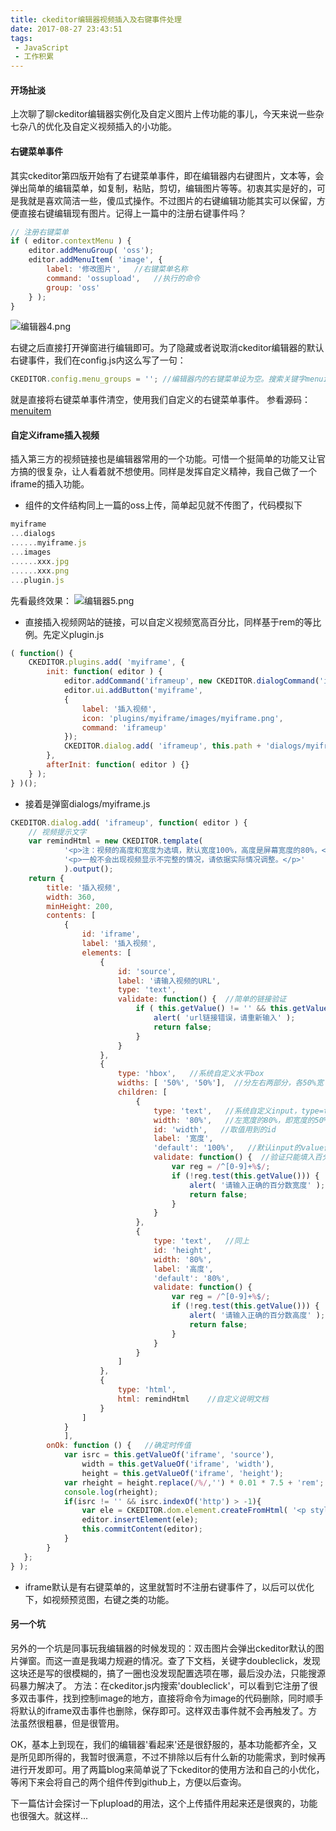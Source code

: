 ```yaml
---
title: ckeditor编辑器视频插入及右键事件处理
date: 2017-08-27 23:43:51
tags:
 - JavaScript
 - 工作积累
---
```

#### 开场扯淡
上次聊了聊ckeditor编辑器实例化及自定义图片上传功能的事儿，今天来说一些杂七杂八的优化及自定义视频插入的小功能。

#### 右键菜单事件
其实ckeditor第四版开始有了右键菜单事件，即在编辑器内右键图片，文本等，会弹出简单的编辑菜单，如复制，粘贴，剪切，编辑图片等等。初衷其实是好的，可是我就是喜欢简洁一些，傻瓜式操作。不过图片的右键编辑功能其实可以保留，方便直接右键编辑现有图片。记得上一篇中的注册右键事件吗？
```javascript
// 注册右键菜单
if ( editor.contextMenu ) {
    editor.addMenuGroup( 'oss');
    editor.addMenuItem( 'image', {
        label: '修改图片',   //右键菜单名称
        command: 'ossupload',   //执行的命令
        group: 'oss'
    } );
}
```
![编辑器4.png](http://upload-images.jianshu.io/upload_images/6589697-0e1ddda60d2884e9.png?imageMogr2/auto-orient/strip%7CimageView2/2/w/1240)

右键之后直接打开弹窗进行编辑即可。为了隐藏或者说取消ckeditor编辑器的默认右键事件，我们在config.js内这么写了一句：
```javascript
CKEDITOR.config.menu_groups = ''; //编辑器内的右键菜单设为空。搜索关键字menuitem，查看源码
```
就是直接将右键菜单事件清空，使用我们自定义的右键菜单事件。
参看源码：[menuitem](https://docs.ckeditor.com/source/plugin63.html#CKEDITOR-menuItem)

#### 自定义iframe插入视频
插入第三方的视频链接也是编辑器常用的一个功能。可惜一个挺简单的功能又让官方搞的很复杂，让人看着就不想使用。同样是发挥自定义精神，我自己做了一个iframe的插入功能。
* 组件的文件结构同上一篇的oss上传，简单起见就不传图了，代码模拟下

```javascript
myiframe
...dialogs
......myiframe.js
...images
......xxx.jpg
......xxx.png
...plugin.js
```

先看最终效果：
![编辑器5.png](http://upload-images.jianshu.io/upload_images/6589697-e5689bd8b57e5c91.png?imageMogr2/auto-orient/strip%7CimageView2/2/w/1240)

* 直接插入视频网站的链接，可以自定义视频宽高百分比，同样基于rem的等比例。先定义plugin.js

```javascript
( function() {
    CKEDITOR.plugins.add( 'myiframe', {
        init: function( editor ) {
            editor.addCommand('iframeup', new CKEDITOR.dialogCommand('iframeup')); 
            editor.ui.addButton('myiframe',
            {
                label: '插入视频',
                icon: 'plugins/myiframe/images/myiframe.png',
                command: 'iframeup'
            });
            CKEDITOR.dialog.add( 'iframeup', this.path + 'dialogs/myiframe.js' );
        },
        afterInit: function( editor ) {}
    } );
} )();
```

* 接着是弹窗dialogs/myiframe.js

```javascript
CKEDITOR.dialog.add( 'iframeup', function( editor ) {
    // 视频提示文字
    var remindHtml = new CKEDITOR.template(
            '<p>注：视频的高度和宽度为选填，默认宽度100%，高度是屏幕宽度的80%，</p>'+
            '<p>一般不会出现视频显示不完整的情况，请依据实际情况调整。</p>'
            ).output();
    return {
        title: '插入视频',
        width: 360,
        minHeight: 200,
        contents: [
            {
                id: 'iframe',
                label: '插入视频',
                elements: [
                    {   
                        id: 'source',
                        label: '请输入视频的URL',
                        type: 'text',
                        validate: function() {  //简单的链接验证
                            if ( this.getValue() != '' && this.getValue().indexOf('http') == -1 ) {
                                alert( 'url链接错误，请重新输入' );
                                return false;
                            }
                        }
                    },
                    {
                        type: 'hbox',   //系统自定义水平box
                        widths: [ '50%', '50%'],  //分左右两部分，各50%宽
                        children: [
                            {
                                type: 'text',   //系统自定义input，type=text
                                width: '80%',   //左宽度的80%，即宽度的50%*80%
                                id: 'width',   //取值用到的id
                                label: '宽度',
                                'default': '100%',   //默认input的value值
                                validate: function() {  //验证只能填入百分数
                                    var reg = /^[0-9]+%$/;
                                    if (!reg.test(this.getValue())) {
                                        alert( '请输入正确的百分数宽度' );
                                        return false;
                                    }
                                }
                            },
                            {
                                type: 'text',   //同上
                                id: 'height',
                                width: '80%',
                                label: '高度',
                                'default': '80%',
                                validate: function() {
                                    var reg = /^[0-9]+%$/;
                                    if (!reg.test(this.getValue())) {
                                        alert( '请输入正确的百分数高度' );
                                        return false;
                                    }
                                }
                            }
                        ]
                    },
                    {
                        type: 'html',
                        html: remindHtml    //自定义说明文档
                    }
                ]
            }
            ],
        onOk: function () {   //确定时传值
            var isrc = this.getValueOf('iframe', 'source'),
                width = this.getValueOf('iframe', 'width'),
                height = this.getValueOf('iframe', 'height');
            var rheight = height.replace(/%/,'') * 0.01 * 7.5 + 'rem';
            console.log(rheight);
            if(isrc != '' && isrc.indexOf('http') > -1){
                var ele = CKEDITOR.dom.element.createFromHtml( '<p style="padding:5px 0;"><iframe class="my-iframe" src="'+isrc+'" style="border:none;width:'+width+';height:'+rheight+';"></iframe></p>' );
                editor.insertElement(ele);
                this.commitContent(editor);
            }
        }
   };
} );
```

* iframe默认是有右键菜单的，这里就暂时不注册右键事件了，以后可以优化下，如视频预览图，右键之类的功能。

#### 另一个坑
另外的一个坑是同事玩我编辑器的时候发现的：双击图片会弹出ckeditor默认的图片弹窗。而这一直是我竭力规避的情况。查了下文档，关键字doubleclick，发现这块还是写的很模糊的，搞了一圈也没发现配置选项在哪，最后没办法，只能搜源码暴力解决了。
方法：在ckeditor.js内搜索'doubleclick'，可以看到它注册了很多双击事件，找到控制image的地方，直接将命令为image的代码删除，同时顺手将默认的iframe双击事件也删除，保存即可。这样双击事件就不会再触发了。方法虽然很粗暴，但是很管用。

OK，基本上到现在，我们的编辑器'看起来'还是很舒服的，基本功能都齐全，又是所见即所得的，我暂时很满意，不过不排除以后有什么新的功能需求，到时候再进行开发即可。用了两篇blog来简单说了下ckeditor的使用方法和自己的小优化，等闲下来会将自己的两个组件传到github上，方便以后查询。

下一篇估计会探讨一下plupload的用法，这个上传插件用起来还是很爽的，功能也很强大。就这样...






